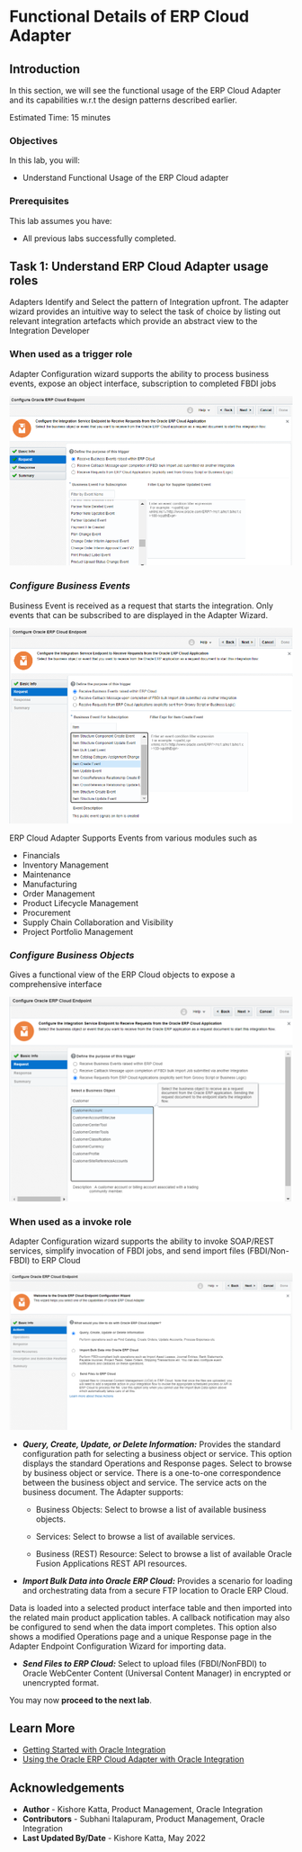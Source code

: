 # Functional Details of ERP Cloud Adapter

## Introduction

In this section, we will see the functional usage of the ERP Cloud Adapter and its capabilities w.r.t the design patterns described earlier.

Estimated Time: 15 minutes

### Objectives

In this lab, you will:

* Understand Functional Usage of the ERP Cloud adapter

### Prerequisites

This lab assumes you have:

* All previous labs successfully completed.

##	Task	1: Understand ERP Cloud Adapter usage roles

Adapters Identify and Select the pattern of Integration upfront. The adapter wizard provides an intuitive way to select the task of choice by listing out relevant integration artefacts which provide an abstract view to the Integration Developer

### **When used as a trigger role**

Adapter Configuration wizard supports the ability to process business events, expose an object interface, subscription to completed FBDI jobs

![ERP Cloud Adapter Trigger Role](images/erp-adapter-trigger-role.png)

### *Configure Business Events*

Business Event is received as a request that starts the integration. Only events that can be subscribed to are displayed in the Adapter Wizard.

![ERP Cloud Adapter Business Events](images/trigger-business-events.png)

ERP Cloud Adapter Supports Events from various modules such as

- Financials
- Inventory Management
- Maintenance
- Manufacturing
- Order Management
- Product Lifecycle Management
- Procurement
- Supply Chain Collaboration and Visibility
- Project Portfolio Management

### *Configure Business Objects*

Gives a functional view of the ERP Cloud objects to expose a comprehensive interface

![ERP Cloud Adapter Business Objects](images/trigger-business-objects.png)


### **When used as a invoke role**
Adapter Configuration wizard supports the ability to invoke SOAP/REST services, simplify invocation of FBDI jobs, and send import files (FBDI/Non-FBDI) to ERP Cloud

![ERP Cloud Adapter Webservices](images/invoke-business-services.png)

* ***Query, Create, Update, or Delete Information:*** Provides the standard configuration path for selecting a business object or service. This option displays the standard Operations and Response pages.
Select to browse by business object or service. There is a one-to-one correspondence between the business object and service. The service acts on the business document. The Adapter supports:

    - Business Objects: Select to browse a list of available business objects.

    - Services: Select to browse a list of available services.

    - Business (REST) Resource: Select to browse a list of available Oracle Fusion Applications REST API resources.


* ***Import Bulk Data into Oracle ERP Cloud:*** Provides a scenario for loading and orchestrating data from a secure FTP location to Oracle ERP Cloud.

Data is loaded into a selected product interface table and then imported into the related main product application tables. A callback notification may also be configured to send when the data import completes. This option also shows a modified Operations page and a unique Response page in the Adapter Endpoint Configuration Wizard for importing data.

* ***Send Files to ERP Cloud:*** Select to upload files (FBDI/NonFBDI) to Oracle WebCenter Content (Universal Content Manager) in encrypted or unencrypted format.

You may now **proceed to the next lab**.

## Learn More

* [Getting Started with Oracle Integration](https://docs.oracle.com/en/cloud/paas/integration-cloud)
* [Using the Oracle ERP Cloud Adapter with Oracle Integration](https://docs.oracle.com/en/cloud/paas/integration-cloud/erp-adapter)

## Acknowledgements

* **Author** - Kishore Katta, Product Management, Oracle Integration
* **Contributors** - Subhani Italapuram, Product Management, Oracle Integration
* **Last Updated By/Date** - Kishore Katta, May 2022
